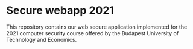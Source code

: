 # Secure webapp 2021

This repository contains our web secure application implemented for the 2021 computer security course offered by the Budapest University of Technology and Economics.
